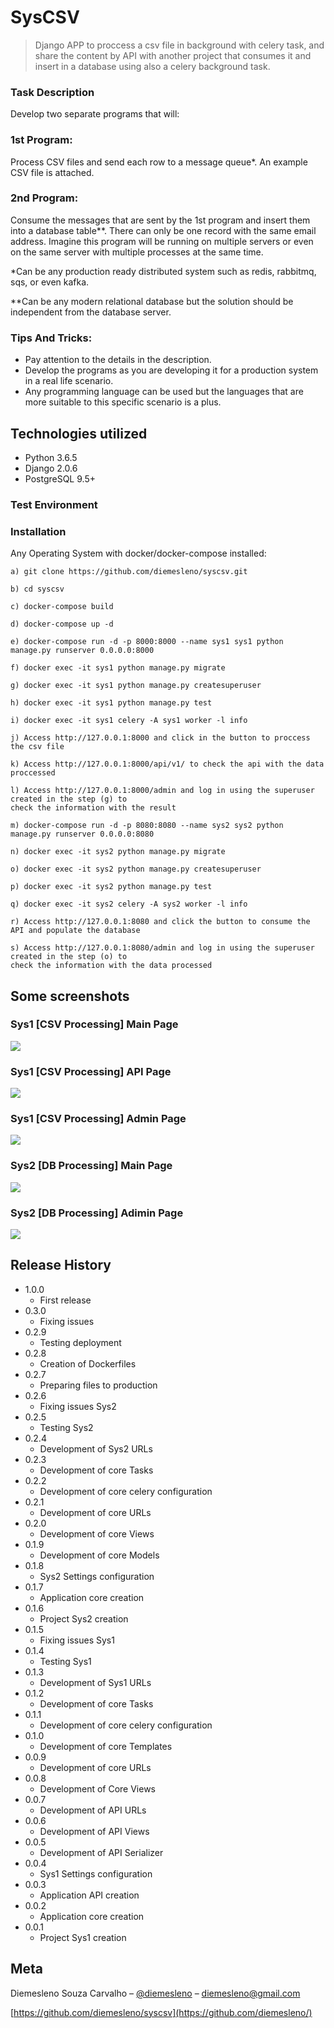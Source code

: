 # SysCSV 
> Django APP to proccess a csv file in background with celery task, and share the content by API with another
project that consumes it and insert in a database using also a celery background task. 

### Task Description

Develop two separate programs that will:

### 1st Program:

Process CSV files and send each row to a message queue*. An example CSV file is attached.

### 2nd Program:

Consume the messages that are sent by the 1st program and insert them into a database table**. There can only be one record with the same email address. Imagine this program will be running on multiple servers or even on the same server with multiple processes at the same time.

*Can be any production ready distributed system such as redis, rabbitmq, sqs, or even kafka.

**Can be any modern relational database but the solution should be independent from the database server.

### Tips And Tricks:

- Pay attention to the details in the description.
- Develop the programs as you are developing it for a production system in a real life scenario.
- Any programming language can be used but the languages that are more suitable to this specific scenario is a plus.

## Technologies utilized
* Python 3.6.5
* Django 2.0.6
* PostgreSQL 9.5+

### Test Environment

### Installation

Any Operating System with docker/docker-compose installed:

```
a) git clone https://github.com/diemesleno/syscsv.git

b) cd syscsv

c) docker-compose build

d) docker-compose up -d

e) docker-compose run -d -p 8000:8000 --name sys1 sys1 python manage.py runserver 0.0.0.0:8000

f) docker exec -it sys1 python manage.py migrate

g) docker exec -it sys1 python manage.py createsuperuser

h) docker exec -it sys1 python manage.py test

i) docker exec -it sys1 celery -A sys1 worker -l info

j) Access http://127.0.0.1:8000 and click in the button to proccess the csv file

k) Access http://127.0.0.1:8000/api/v1/ to check the api with the data proccessed

l) Access http://127.0.0.1:8000/admin and log in using the superuser created in the step (g) to
check the information with the result

m) docker-compose run -d -p 8080:8080 --name sys2 sys2 python manage.py runserver 0.0.0.0:8080

n) docker exec -it sys2 python manage.py migrate

o) docker exec -it sys2 python manage.py createsuperuser

p) docker exec -it sys2 python manage.py test

q) docker exec -it sys2 celery -A sys2 worker -l info

r) Access http://127.0.0.1:8080 and click the button to consume the API and populate the database

s) Access http://127.0.0.1:8080/admin and log in using the superuser created in the step (o) to
check the information with the data processed
```

## Some screenshots

### Sys1 [CSV Processing] Main Page
![](sys1p.png)

### Sys1 [CSV Processing] API Page
![](sys1api.png)

### Sys1 [CSV Processing] Admin Page
![](sys1a.png)

### Sys2 [DB Processing] Main Page
![](sys2p.png)

### Sys2 [DB Processing] Adimin Page
![](sys2a.png)

## Release History
* 1.0.0
    * First release
* 0.3.0
    * Fixing issues
* 0.2.9
    * Testing deployment
* 0.2.8
    * Creation of Dockerfiles
* 0.2.7
    * Preparing files to production
* 0.2.6
    * Fixing issues Sys2
* 0.2.5
    * Testing Sys2
* 0.2.4
    * Development of Sys2 URLs
* 0.2.3
    * Development of  core Tasks
* 0.2.2
    * Development of  core celery configuration
* 0.2.1 
    * Development of core URLs
* 0.2.0
    * Development of core Views
* 0.1.9
    * Development of core Models
* 0.1.8
    * Sys2 Settings configuration
* 0.1.7
    * Application core creation
* 0.1.6
    * Project Sys2 creation
* 0.1.5
    * Fixing issues Sys1
* 0.1.4
    * Testing Sys1
* 0.1.3
    * Development of Sys1 URLs
* 0.1.2
    * Development of  core Tasks
* 0.1.1
    * Development of  core celery configuration
* 0.1.0
    * Development of  core Templates
* 0.0.9
    * Development of  core URLs
* 0.0.8
    * Development of  Core Views
* 0.0.7
    * Development of  API URLs
* 0.0.6
    * Development of  API Views
* 0.0.5
    * Development of  API Serializer
* 0.0.4
    * Sys1 Settings configuration
* 0.0.3
    * Application API creation
* 0.0.2
    * Application core creation
* 0.0.1
    * Project Sys1 creation

## Meta

Diemesleno Souza Carvalho – [@diemesleno](https://twitter.com/diemesleno) – diemesleno@gmail.com


[https://github.com/diemesleno/syscsv](https://github.com/diemesleno/)